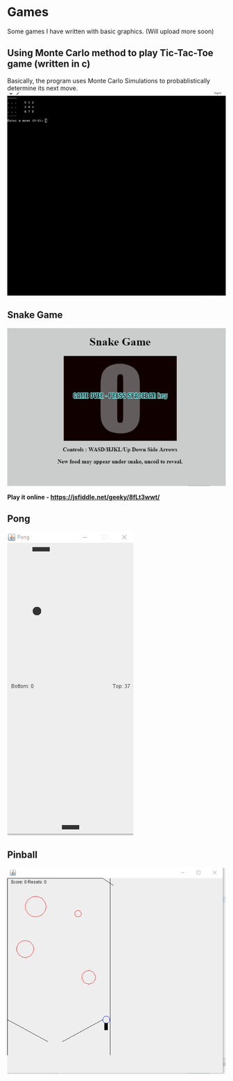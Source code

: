 # Games
Some games I have written with basic graphics. (Will upload more soon)

## Using Monte Carlo method to play Tic-Tac-Toe game (written in c)
Basically, the program uses Monte Carlo Simulations to probablistically determine its next move.
![alt text](https://github.com/geeky-bit/Games/blob/master/using_Monte_Carlo_for_TicTacToe/ttt-output.gif)

## Snake Game
![alt text](https://github.com/geeky-bit/Games/blob/master/Snake-game/snake-output.gif)

**Play it online - https://jsfiddle.net/geeky/8fLt3wwt/**

## Pong
![alt text](https://github.com/geeky-bit/Games/blob/master/Arcade_game__Pong/pong-output.gif)

## Pinball
![alt text](https://github.com/geeky-bit/Games/blob/master/Pinball_game/pinball-output.gif)


